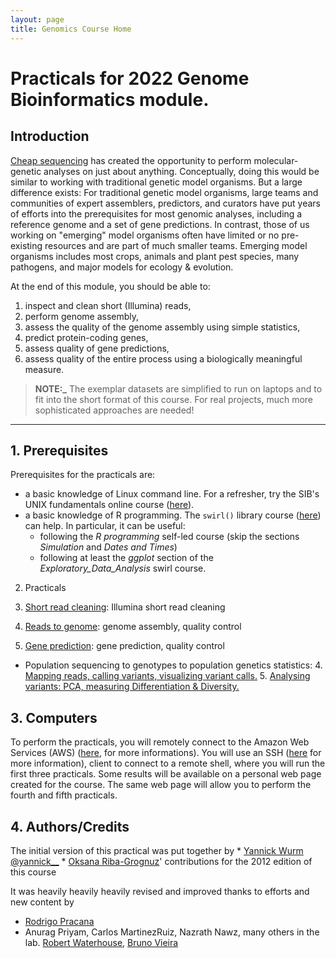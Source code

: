 ```yaml
---
layout: page
title: Genomics Course Home
---
```


<!-- Updated by Paolo Inglese, 2022 -->

# Practicals for 2022 Genome Bioinformatics module.

## Introduction

[Cheap sequencing](http://www.genome.gov/sequencingcosts/) has created the
opportunity to perform molecular-genetic analyses on just about anything.
Conceptually, doing this would be similar to working with traditional genetic
model organisms. But a large difference exists: For traditional genetic model
organisms, large teams and communities of expert assemblers, predictors, and
curators have put years of efforts into the prerequisites for most genomic
analyses, including a reference genome and a set of gene predictions. In
contrast, those of us working on "emerging" model organisms often have limited
or no pre-existing resources and are part of much smaller teams. Emerging model
organisms includes most crops, animals and plant pest species, many pathogens,
and major models for ecology & evolution.

At the end of this module, you should be able to:

1. inspect and clean short (Illumina) reads,
2. perform genome assembly,
3. assess the quality of the genome assembly using simple statistics,
4. predict protein-coding genes,
5. assess quality of gene predictions,
6. assess quality of the entire process using a biologically meaningful measure.

> **NOTE:_**
> The exemplar datasets are simplified to run on laptops and to fit into the
> short format of this course. For real projects, much more sophisticated
> approaches are needed!

---

## 1. Prerequisites

Prerequisites for the practicals are:

 * a basic knowledge of Linux command line. For a refresher, try the SIB's
   UNIX fundamentals online course ([here](http://edu.isb-sib.ch/course/view.php?id=82)).
 * a basic knowledge of R programming. The `swirl()` library course ([here](http://swirlstats.com))
   can help.
   In particular, it can be useful:
     * following the *R programming* self-led course (skip the sections
       *Simulation* and *Dates and Times*)
     * following at least the *ggplot* section of the *Exploratory_Data_Analysis*
       swirl course.

2. Practicals

1. [Short read cleaning](./current-year/practicals/reference_genome/pt-1-read-cleaning.html): Illumina
  short read cleaning
2. [Reads to genome](./current-year/practicals/reference_genome/pt-2-assembly.html): genome assembly,
  quality control
3. [Gene prediction](./current-year/practicals/reference_genome/pt-3-prediction.html): gene prediction,
  quality control
* Population sequencing to genotypes to population genetics statistics:
     4. [Mapping reads, calling variants, visualizing variant calls.](./current-year/practicals/population_genetics/pt-4-map-call.html)
     5. [Analysing variants: PCA, measuring Differentiation & Diversity.](./current-year/practicals/population_genetics/pt-5-popgen.html)

## 3. Computers

To perform the practicals, you will remotely connect to the Amazon Web Services
(AWS) ([here](https://en.wikipedia.org/wiki/Amazon_Web_Services), for more
informations).
You will use an SSH ([here](./current-year/docs/ssh.html) for more information),
client to connect to a remote shell, where you will run the first three
practicals. Some results will be available on a personal web page created for
the course. The same web page will allow you to perform the fourth and fifth
practicals.

## 4. Authors/Credits

The initial version of this practical was put together by
    * [Yannick Wurm](http://wurmlab.com) [@yannick__](http://twitter.com/yannick__)
    * [Oksana Riba-Grognuz](https://www.linkedin.com/in/oksana80)' contributions
      for the 2012 edition of this course

 It was heavily heavily heavily revised and improved thanks to efforts and new
 content by
   * [Rodrigo Pracana](https://wurmlab.github.io/team/rpracana/)
   * Anurag Priyam, Carlos MartinezRuiz, Nazrath Nawz, many others in the lab.
     [Robert Waterhouse](http://www.rmwaterhouse.org/),
     [Bruno Vieira](http://wurmlab.github.io/team/bmpvieira)

<!-- ## 5. Things used in other versions of this course:

* ~~[Inferring population sizes and gene flow.](./msmc/msmc-tutorial/guide) (Credit Stefan Schiffels [@stschiff](http://twitter.com/stschiff))~~
* ~~Gene expression  ( Credit Julien Roux [www](http://www.unil.ch/dee/home/menuinst/people/post-docs--associates/dr-julien-roux.html) [@_julien_roux](http://twitter.com/_julien_roux)):~~
     * ~~[From raw sequencing data to transcript expression levels.](./2016-SIB/practicals/rnaseq/TP1)~~
     * ~~[Gene-level clustering and differential expression analysis.](./2016-SIB/practicals/rnaseq/TP2)~~ -->

